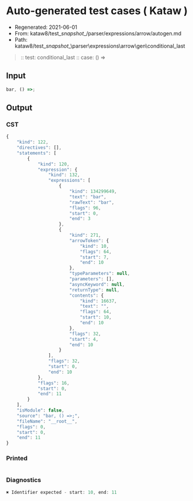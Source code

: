 # Auto-generated test cases ( Kataw )
- Regenerated: 2021-06-01
- From: kataw8/test\__snapshot__/parser/expressions/arrow/autogen.md
- Path: kataw8/test\__snapshot__\parser\expressions\arrow\gen\conditional_last
> :: test: conditional_last
> :: case: () =>
## Input

`````js
bar, () =>;
`````
## Output

### CST

```javascript
{
    "kind": 122,
    "directives": [],
    "statements": [
        {
            "kind": 120,
            "expression": {
                "kind": 132,
                "expressions": [
                    {
                        "kind": 134299649,
                        "text": "bar",
                        "rawText": "bar",
                        "flags": 96,
                        "start": 0,
                        "end": 3
                    },
                    {
                        "kind": 271,
                        "arrowToken": {
                            "kind": 10,
                            "flags": 64,
                            "start": 7,
                            "end": 10
                        },
                        "typeParameters": null,
                        "parameters": [],
                        "asyncKeyword": null,
                        "returnType": null,
                        "contents": {
                            "kind": 16637,
                            "text": "",
                            "flags": 64,
                            "start": 10,
                            "end": 10
                        },
                        "flags": 32,
                        "start": 4,
                        "end": 10
                    }
                ],
                "flags": 32,
                "start": 0,
                "end": 10
            },
            "flags": 16,
            "start": 0,
            "end": 11
        }
    ],
    "isModule": false,
    "source": "bar, () =>;",
    "fileName": "__root__",
    "flags": 0,
    "start": 0,
    "end": 11
}
```

### Printed

```javascript

```

### Diagnostics

```javascript
✖ Identifier expected - start: 10, end: 11

```

